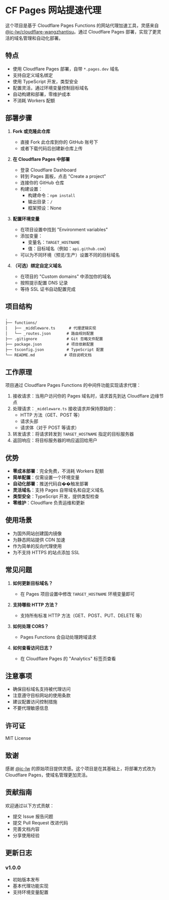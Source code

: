 # CF Pages 网站提速代理

这个项目是基于 Cloudflare Pages Functions 的网站代理加速工具，灵感来自 [@jc-lw/cloudflare-wangzhantisu](https://github.com/jc-lw/cloudflare-wangzhantisu)。通过 Cloudflare Pages 部署，实现了更灵活的域名管理和自动化部署。

## 特点

- 使用 Cloudflare Pages 部署，自带 `*.pages.dev` 域名
- 支持自定义域名绑定
- 使用 TypeScript 开发，类型安全
- 配置灵活，通过环境变量控制目标域名
- 自动构建和部署，零维护成本
- 不消耗 Workers 配额

## 部署步骤

1. **Fork 或克隆此仓库**
   - 直接 Fork 此仓库到你的 GitHub 账号下
   - 或者下载代码后创建新仓库上传

2. **在 Cloudflare Pages 中部署**
   - 登录 Cloudflare Dashboard
   - 转到 Pages 面板，点击 "Create a project"
   - 连接你的 GitHub 仓库
   - 构建设置：
     - 构建命令：`npm install`
     - 输出目录：`/`
     - 框架预设：None

3. **配置环境变量**
   - 在项目设置中找到 "Environment variables"
   - 添加变量：
     - 变量名：`TARGET_HOSTNAME`
     - 值：目标域名（例如：`api.github.com`）
   - 可以为不同环境（预览/生产）设置不同的目标域名

4. **（可选）绑定自定义域名**
   - 在项目的 "Custom domains" 中添加你的域名
   - 按照提示配置 DNS 记录
   - 等待 SSL 证书自动配置完成

## 项目结构

```text
.
├── functions/
│   ├── _middleware.ts      # 代理逻辑实现
│   └── _routes.json       # 路由规则配置
├── .gitignore             # Git 忽略文件配置
├── package.json           # 项目依赖配置
├── tsconfig.json          # TypeScript 配置
└── README.md             # 项目说明文档
```

## 工作原理

项目通过 Cloudflare Pages Functions 的中间件功能实现请求代理：

1. 接收请求：当用户访问你的 Pages 域名时，请求首先到达 Cloudflare 边缘节点
2. 处理请求：`_middleware.ts` 接收请求并保持原始的：
   - HTTP 方法（GET、POST 等）
   - 请求头部
   - 请求体（对于 POST 等请求）
3. 转发请求：将请求转发到 `TARGET_HOSTNAME` 指定的目标服务器
4. 返回响应：将目标服务器的响应返回给用户

## 优势

- **零成本部署**：完全免费，不消耗 Workers 配额
- **简单配置**：仅需设置一个环境变量
- **自动化部署**：推送代码自��触发部署
- **灵活域名**：支持 Pages 自带域名和自定义域名
- **类型安全**：TypeScript 开发，提供类型检查
- **零维护**：Cloudflare 负责运维和更新

## 使用场景

- 为国外网站创建国内镜像
- 为静态网站提供 CDN 加速
- 作为简单的反向代理使用
- 为不支持 HTTPS 的站点添加 SSL

## 常见问题

1. **如何更新目标域名？**
   - 在 Pages 项目设置中修改 `TARGET_HOSTNAME` 环境变量即可

2. **支持哪些 HTTP 方法？**
   - 支持所有标准 HTTP 方法（GET、POST、PUT、DELETE 等）

3. **如何处理 CORS？**
   - Pages Functions 会自动处理跨域请求

4. **如何查看访问日志？**
   - 在 Cloudflare Pages 的 "Analytics" 标签页查看

## 注意事项

- 确保目标域名支持被代理访问
- 注意遵守目标网站的使用条款
- 建议配置访问控制措施
- 不要代理敏感信息

## 许可证

MIT License

## 致谢

感谢 [@jc-lw](https://github.com/jc-lw) 的原始项目提供灵感。这个项目是在其基础上，将部署方式改为 Cloudflare Pages，使域名管理更加灵活。

## 贡献指南

欢迎通过以下方式贡献：

- 提交 Issue 报告问题
- 提交 Pull Request 改进代码
- 完善文档内容
- 分享使用经验

## 更新日志

### v1.0.0

- 初始版本发布
- 基本代理功能实现
- 支持环境变量配置
